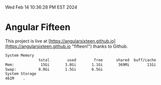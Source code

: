 Wed Feb 14 10:36:28 PM EST 2024

# Angular Fifteen


This project is live at [https://angularsixteen.github.io](https://angularsixteen.github.io "fifteen!") thanks to Github.

```bash
System Memory
               total        used        free      shared  buff/cache   available
Mem:            15Gi       3.8Gi       1.1Gi       369Mi        11Gi        11Gi
Swap:          8.0Gi       1.5Gi       6.5Gi
System Storage
461M	.
